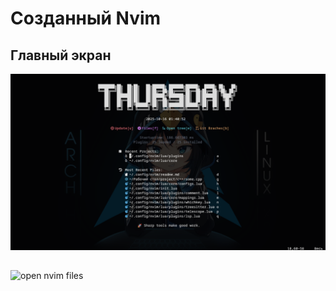# Созданный Nvim
## Главный экран
![nvim - main_screeen](./src/nvim.png)
## 
![open nvim files](./src/nvim/open_nvim.png)


